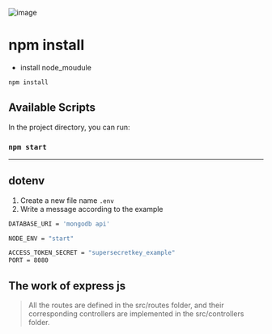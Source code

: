 ![image](https://github.com/pongsapak-suwa/web-realworld/assets/94011063/18f5812b-31a4-451e-8652-a43adec478fd)

# npm install 

 * install node_moudule

```bash
npm install
```
## Available Scripts

In the project directory, you can run:

### `npm start`

---

## dotenv
1. Create a new file name `.env`
2. Write a message according to the example
```bash
DATABASE_URI = 'mongodb api'

NODE_ENV = "start"

ACCESS_TOKEN_SECRET = "supersecretkey_example"
PORT = 8080
```

## The work of express js
> All the routes are defined in the src/routes folder, and their corresponding controllers are implemented in the src/controllers folder.
